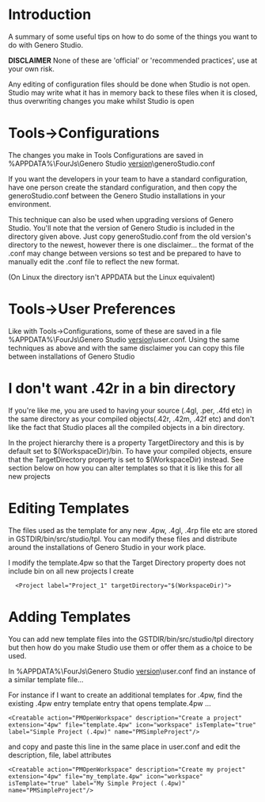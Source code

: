 # Introduction #

A summary of some useful tips on how to do some of the things you want to do with Genero Studio.

**DISCLAIMER** None of these are 'official' or 'recommended practices', use at your own risk.

Any editing of configuration files should be done when Studio is not open.  Studio may write what it has in memory back to these files when it is closed, thus overwriting changes you make whilst Studio is open


# Tools->Configurations #

The changes you make in Tools Configurations are saved in %APPDATA%\FourJs\Genero Studio [version](version.md)\generoStudio.conf

If you want the developers in your team to have a standard configuration, have one person create the standard configuration, and then copy the generoStudio.conf between the Genero Studio installations in your environment.

This technique can also be used when upgrading versions of Genero Studio.  You'll note that the version of Genero Studio is included in the directory given above.  Just copy generoStudio.conf from the old version's directory to the newest, however there is one disclaimer... the format of the .conf may change between versions so test and be prepared to have to manually edit the .conf file to reflect the new format.

(On Linux the directory isn't APPDATA but the Linux equivalent)

# Tools->User Preferences #

Like with Tools->Configurations, some of these are saved in a file %APPDATA%\FourJs\Genero Studio [version](version.md)\user.conf.  Using the same techniques as above and with the same disclaimer you can copy this file between installations of Genero Studio

# I don't want .42r in a bin directory #

If you're like me, you are used to having your source (.4gl, .per, .4fd etc) in the same directory as your compiled objects(.42r, .42m, .42f etc) and don't like the fact that Studio places all the compiled objects in a bin directory.

In the project hierarchy there is a property TargetDirectory and this is by default set to  $(WorkspaceDir)/bin.  To have your compiled objects, ensure that the TargetDirectory property is set to $(WorkspaceDir) instead.  See section below on how you can alter templates so that it is like this for all new projects

# Editing Templates #

The files used as the template for any new .4pw, .4gl, .4rp file etc are stored in GSTDIR/bin/src/studio/tpl.  You can modify these files and distribute around the installations of Genero Studio in your work place.

I modify the template.4pw so that the Target Directory property does not include bin on all new projects I create
```
  <Project label="Project_1" targetDirectory="$(WorkspaceDir)">
```

# Adding Templates #

You can add new template files into the GSTDIR/bin/src/studio/tpl directory but then how do you make Studio use them or offer them as a choice to be used.

In %APPDATA%\FourJs\Genero Studio [version](version.md)\user.conf find an instance of a similar template file...

For instance if I want to create an additional templates for .4pw, find the existing .4pw entry template entry that opens template.4pw ...

```
<Creatable action="PMOpenWorkspace" description="Create a project" extension="4pw" file="template.4pw" icon="workspace" isTemplate="true" label="Simple Project (.4pw)" name="PMSimpleProject"/>
```

and copy and paste this line in the same place in user.conf and edit the description, file, label attributes

```
<Creatable action="PMOpenWorkspace" description="Create my project" extension="4pw" file="my_template.4pw" icon="workspace" isTemplate="true" label="My Simple Project (.4pw)" name="PMSimpleProject"/>
```



